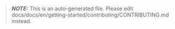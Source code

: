 > **_NOTE:_**  This is an auto-generated file. Please edit docs/docs/en/getting-started/contributing/CONTRIBUTING.md instead.
